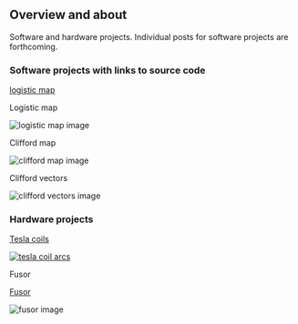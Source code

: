 ## Overview and about

Software and hardware projects. Individual posts for software projects are forthcoming.

### Software projects with links to source code

[logistic map](https://github.com/blbadger/logistic-map)

Logistic map

![logistic map image]({{https://blbadger.github.io}}/Logistic_zoom.png)

Clifford map

![clifford map image]({{https://blbadger.github.io}}clifford_attractor(9,9).png)

Clifford vectors 

![clifford vectors image]({{https://blbadger.github.io}}clifford_attractor_vectors(9,9).png)
 	
### Hardware projects

[Tesla coils](/tesla-coils.md)

[![tesla coil arcs]({{https://blbadger.github.io}}newtesla.jpg)](https://blbadger.github.io/tesla-coils.md)

Fusor

[Fusor](/fusor.md)

![fusor image]({{https://blbadger.github.io}}fusor-1-1.png)
